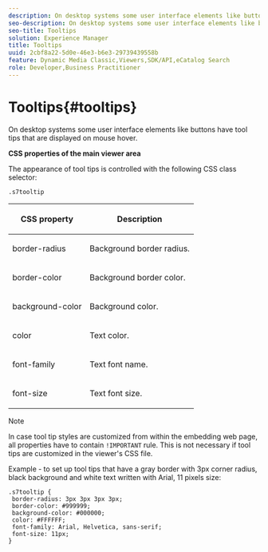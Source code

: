 ```yaml
---
description: On desktop systems some user interface elements like buttons have tool tips that are displayed on mouse hover.
seo-description: On desktop systems some user interface elements like buttons have tool tips that are displayed on mouse hover.
seo-title: Tooltips
solution: Experience Manager
title: Tooltips
uuid: 2cbf8a22-5d0e-46e3-b6e3-29739439558b
feature: Dynamic Media Classic,Viewers,SDK/API,eCatalog Search
role: Developer,Business Practitioner
---
```


# Tooltips{#tooltips}

On desktop systems some user interface elements like buttons have tool tips that are displayed on mouse hover.

<!--<a id="section_061E550C1C1D4DB2BD663A898895B38C"></a>-->

**CSS properties of the main viewer area**

The appearance of tool tips is controlled with the following CSS class selector:

```
.s7tooltip
```

<table id="table_94EE3F5BBE4547C0B4943471CEE7EDE4"> 
 <thead> 
  <tr> 
   <th colname="col1" class="entry"> <p> CSS property </p> </th> 
   <th colname="col2" class="entry"> <p>Description </p> </th> 
  </tr> 
 </thead>
 <tbody> 
  <tr> 
   <td colname="col1"> <p> <span class="codeph"> border-radius </span> </p> </td> 
   <td colname="col2"> <p> Background border radius. </p> </td> 
  </tr> 
  <tr> 
   <td colname="col1"> <p> <span class="codeph"> border-color </span> </p> </td> 
   <td colname="col2"> <p> Background border color. </p> </td> 
  </tr> 
  <tr> 
   <td colname="col1"> <p> <span class="codeph"> background-color </span> </p> </td> 
   <td colname="col2"> <p> Background color. </p> </td> 
  </tr> 
  <tr> 
   <td colname="col1"> <p> <span class="codeph"> color </span> </p> </td> 
   <td colname="col2"> <p>Text color. </p> </td> 
  </tr> 
  <tr> 
   <td colname="col1"> <p> <span class="codeph"> font-family </span> </p> </td> 
   <td colname="col2"> <p>Text font name. </p> </td> 
  </tr> 
  <tr> 
   <td colname="col1"> <p> <span class="codeph"> font-size </span> </p> </td> 
   <td colname="col2"> <p>Text font size. </p> </td> 
  </tr> 
 </tbody> 
</table>

>[!NOTE]
>
>In case tool tip styles are customized from within the embedding web page, all properties have to contain `!IMPORTANT` rule. This is not necessary if tool tips are customized in the viewer's CSS file.

Example - to set up tool tips that have a gray border with 3px corner radius, black background and white text written with Arial, 11 pixels size:

```
.s7tooltip { 
 border-radius: 3px 3px 3px 3px; 
 border-color: #999999; 
 background-color: #000000; 
 color: #FFFFFF; 
 font-family: Arial, Helvetica, sans-serif; 
 font-size: 11px; 
}
```

